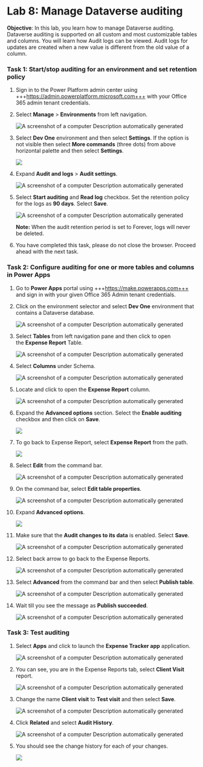 # **Lab 8: Manage Dataverse auditing**

**Objective**: In this lab, you learn how to manage Dataverse auditing. Dataverse auditing is supported on all custom and most customizable tables and columns. You will learn how Audit logs can be viewed. Audit logs for updates are created when a new value is different from the old value of a column.

### **Task 1: Start/stop auditing for an environment and set retention policy**

1.  Sign in to the Power Platform admin center using
    +++https://admin.powerplatform.microsoft.com+++
    with your Office 365 admin tenant credentials.

2.  Select **Manage** > **Environments** from left navigation.

    ![A screenshot of a computer Description automatically generated](./media/image1.png)

3.  Select **Dev One** environment and then select **Settings**. If the option is not visible then select **More commands** (three dots) from above horizontal palette and then select **Settings**.

    ![](./media/image2.png)

4.  Expand **Audit and logs** > **Audit settings**.

    ![A screenshot of a computer Description automatically generated](./media/image3.png)

5.  Select **Start auditing** and **Read log** checkbox. Set the
    retention policy for the logs as **90 days**. Select **Save**.

    ![A screenshot of a computer Description automatically generated](./media/image4.png)

    **Note:** When the audit retention period is set to Forever, logs will
    never be deleted.

6.  You have completed this task, please do not close the browser.
    Proceed ahead with the next task.

### **Task 2: Configure auditing for one or more tables and columns in Power Apps**

1.  Go to **Power Apps** portal
    using +++https://make.powerapps.com+++ and
    sign in with your given Office 365 Admin tenant credentials.

2.  Click on the environment selector and select **Dev One** environment
    that contains a Dataverse database.

    ![A screenshot of a computer Description automatically generated](./media/image5.png)

3.  Select **Tables** from left navigation pane and then click to open
    the **Expense Report** Table.

    ![A screenshot of a computer Description automatically generated](./media/image6.png)

4.  Select **Columns** under Schema.

    ![A screenshot of a computer Description automatically generated](./media/image7.png)

5.  Locate and click to open the **Expense Report** column.

    ![A screenshot of a computer Description automatically generated](./media/image8.png)

6.  Expand the **Advanced options** section. Select the **Enable
    auditing** checkbox and then click on **Save**.

    ![](./media/image9.png)

7.  To go back to Expense Report, select **Expense Report** from the
    path.

    ![](./media/image10.png)

8.  Select **Edit** from the command bar.

    ![A screenshot of a computer Description automatically generated](./media/image11.png)

9.  On the command bar, select **Edit table properties**.

    ![A screenshot of a computer Description automatically generated](./media/image12.png)

10. Expand **Advanced options**.

    ![](./media/image13.png)

11. Make sure that the **Audit changes to its data** is enabled. Select **Save**.

    ![A screenshot of a computer Description automatically generated](./media/image14.png)

12. Select back arrow to go back to the Expense Reports.

    ![A screenshot of a computer Description automatically generated](./media/image15.png)

13. Select **Advanced** from the command bar and then select **Publish
    table**.

    ![A screenshot of a computer Description automatically generated](./media/image16.png)

14. Wait till you see the message as **Publish succeeded**.

    ![A screenshot of a computer Description automatically generated](./media/image17.png)

### **Task 3: Test auditing**

1.  Select **Apps** and click to launch the **Expense Tracker
    app** application.

    ![A screenshot of a computer Description automatically generated](./media/image18.png)

2.  You can see, you are in the Expense Reports tab, select **Client
    Visit** report.

    ![A screenshot of a computer Description automatically generated](./media/image19.png)

3.  Change the name **Client visit** to **Test visit** and then select
    **Save**.

    ![A screenshot of a computer Description automatically generated](./media/image20.png)

4.  Click **Related** and select **Audit History**.

    ![A screenshot of a computer Description automatically generated](./media/image21.png)

5.  You should see the change history for each of your changes.

    ![](./media/image22.png)
